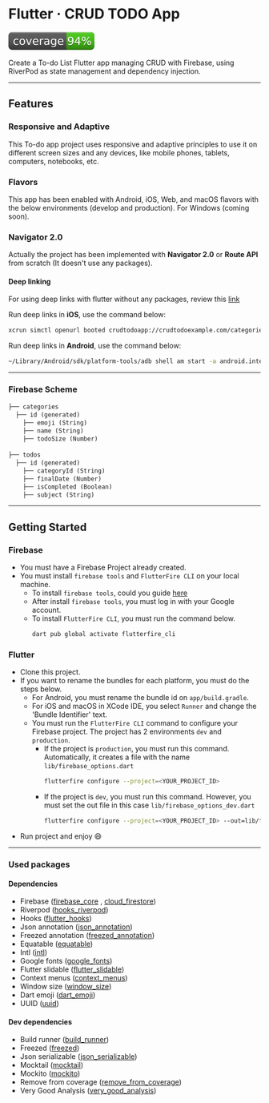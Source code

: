 # Flutter · CRUD TODO App

![Coverage](./coverage_badge.svg?sanitize=true)

Create a To-do List Flutter app managing CRUD with Firebase, using RiverPod as state management and dependency
injection.

------

## Features

### Responsive and Adaptive

This To-do app project uses responsive and adaptive principles to use it on different screen sizes and any devices, like
mobile phones, tablets, computers, notebooks, etc.

### Flavors

This app has been enabled with Android, iOS, Web, and macOS flavors with the below environments (develop and
production). For Windows (coming soon).

### Navigator 2.0

Actually the project has been implemented with **Navigator 2.0** or **Route API** from scratch (It doesn't use any
packages).

#### Deep linking

For using deep links with flutter without any packages, review
this [link](https://flutter.dev/docs/development/ui/navigation/deep-linking)

Run deep links in **iOS**, use the command below:

```bash
xcrun simctl openurl booted crudtodoapp://crudtodoexample.com/categories/{categoryId}/todo/{todoId}
```

Run deep links in **Android**, use the command below:

```bash
~/Library/Android/sdk/platform-tools/adb shell am start -a android.intent.action.VIEW \ -c android.intent.category.BROWSABLE \ -d crudtodoapp://crudtodoexample.com/categories/{categoryId}/todo/{todoId}
```

------

### Firebase Scheme

    ├── categories
      ├── id (generated)
        ├── emoji (String)
        ├── name (String)
        ├── todoSize (Number)

    ├── todos
      ├── id (generated)
        ├── categoryId (String)
        ├── finalDate (Number)
        ├── isCompleted (Boolean)
        ├── subject (String)

------

## Getting Started

### Firebase

* You must have a Firebase Project already created.
* You must install ```firebase tools``` and ```FlutterFire CLI``` on your local machine.
    * To install ```firebase tools```, could you
      guide [here](https://firebase.google.com/docs/cli?authuser=0&hl=es#install_the_firebase_cli)
    * After install ```firebase tools```, you must log in with your Google account.
    * To install ```FlutterFire CLI```, you must run the command below.
      ```bash
      dart pub global activate flutterfire_cli
      ```

### Flutter

* Clone this project.
* If you want to rename the bundles for each platform, you must do the steps below.
    * For Android, you must rename the bundle id on ```app/build.gradle```.
    * For iOS and macOS in XCode IDE, you select ```Runner``` and change the 'Bundle Identifier' text.
    * You must run the ```FlutterFire CLI``` command to configure your Firebase project. The project has 2
      environments `dev` and `production`.
        * If the project is `production`, you must run this command. Automatically, it creates a file with the
          name `lib/firebase_options.dart`
          ```bash
          flutterfire configure --project=<YOUR_PROJECT_ID>
          ```
        * If the project is `dev`, you must run this command. However, you must set the out file in this
          case `lib/firebase_options_dev.dart`
          ```bash
          flutterfire configure --project=<YOUR_PROJECT_ID> --out=lib/firebase_options_dev.dart
          ```
* Run project and enjoy :smile:

------

### Used packages

#### Dependencies

- Firebase ([firebase_core](https://pub.dev/packages/firebase_core)
  , [cloud_firestore](https://pub.dev/packages/cloud_firestore))
- Riverpod ([hooks_riverpod](https://pub.dev/packages/hooks_riverpod))
- Hooks ([flutter_hooks](https://pub.dev/packages/flutter_hooks))
- Json annotation ([json_annotation](https://pub.dev/packages/json_annotation))
- Freezed annotation ([freezed_annotation](https://pub.dev/packages/freezed_annotation))
- Equatable ([equatable](https://pub.dev/packages/equatable))
- Intl ([intl](https://pub.dev/packages/intl))
- Google fonts ([google_fonts](https://pub.dev/packages/google_fonts))
- Flutter slidable ([flutter_slidable](https://pub.dev/packages/flutter_slidable))
- Context menus ([context_menus](https://pub.dev/packages/context_menus))
- Window size ([window_size](https://github.com/google/flutter-desktop-embedding/tree/master/plugins/window_size))
- Dart emoji ([dart_emoji](https://pub.dev/packages/dart_emoji))
- UUID ([uuid](https://pub.dev/packages/uuid))

#### Dev dependencies

- Build runner ([build_runner](https://pub.dev/packages/build_runner))
- Freezed ([freezed](https://pub.dev/packages/freezed))
- Json serializable ([json_serializable](https://pub.dev/packages/json_serializable))
- Mocktail ([mocktail](https://pub.dev/packages/mocktail))
- Mockito ([mockito](https://pub.dev/packages/mockito))
- Remove from coverage ([remove_from_coverage](https://pub.dev/packages/remove_from_coverage))
- Very Good Analysis ([very_good_analysis](https://pub.dev/packages/very_good_analysis))
